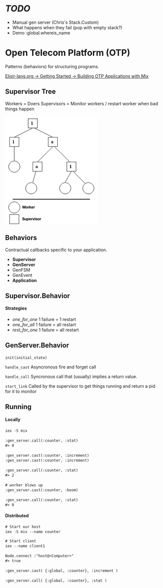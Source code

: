 # *TODO*
* Manual gen server (Chris's Stack.Custom)
* What happens when they fail (pop with empty stack?)
* Demo :global.whereis_name 

# Open Telecom Platform (OTP)
Patterns (behaviors) for structuring programs.

[Elixir-lang.org -> Getting Started -> Building OTP Applications with Mix](http://elixir-lang.org/getting_started/mix/2.html)

## Supervisor Tree
Workers = Doers
Supervisors = Monitor workers / restart worker when bad things happen

![Supervisor Tree](images/supervisor_tree.png)

## Behaviors
Contractual callbacks specific to your application.

* **Supervisor**
* **GenServer**
* GenFSM
* GenEvent
* **Application**

## Supervisor.Behavior

#### Strategies
* *one_for_one* 1 failure = 1 restart
* *one_for_all* 1 failure = all restart
* *rest_for_one* 1 failure = all restart

## GenServer.Behavior

``init(initial_state)``

``handle_cast``
Asyncronous fire and forget call

``handle_call``
Syncronous call that (usually) implies a return value.

``start_link``
Called by the supervisor to get things running and return a pid for it to monitor

## Running

#### Locally
```
iex -S mix

:gen_server.call(:counter, :stat)
#> 0

:gen_server.cast(:counter, :increment)
:gen_server.cast(:counter, :increment)

:gen_server.call(:counter, :stat)
#> 2

# worker blows up
:gen_server.cast(:counter, :boom)

:gen_server.call(:counter, :stat)
#> 0
```

#### Distributed

```
# Start our host
iex -S mix --name counter
```

```
# Start client
iex --name client1

Node.connect :"host@<Computer>"
#> true

:gen_server.cast( {:global, :counter}, :increment )

:gen_server.call( {:global, :counter}, :stat )
```
